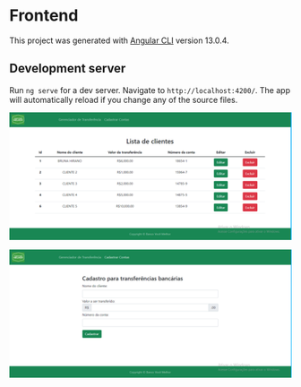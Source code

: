 # Frontend

This project was generated with [Angular CLI](https://github.com/angular/angular-cli) version 13.0.4.

## Development server

Run `ng serve` for a dev server. Navigate to `http://localhost:4200/`. The app will automatically reload if you change any of the source files.

![enter image description here](https://github.com/brunahirano/Controle-Transferencia-Bancaria/blob/master/assets/telainicial.png)

![enter image description here](https://github.com/brunahirano/Controle-Transferencia-Bancaria/blob/master/assets/TELA2.png)
